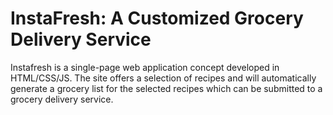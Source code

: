 # InstaFresh: A Customized Grocery Delivery Service
Instafresh is a single-page web application concept developed in HTML/CSS/JS. The site offers a 
selection of recipes and will automatically generate a grocery list for the selected recipes which can be submitted to a grocery delivery service. 
